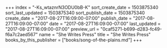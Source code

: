 +++
index = "-Ks_wtaznrN3ODU0bB-K"
sort_create_date = 1503875340
sort_last_updated = 1503875340
sort_publish_date = 1503875340
create_date = "2017-08-27T16:09:00-07:00"
publish_date = "2017-08-27T16:09:00-07:00"
date = "2017-08-27T16:09:00-07:00"
last_updated = "2017-08-27T16:09:00-07:00"
preview_url = "0caf5271-b699-d283-fc49-f6a7c2aed567"
name = "She Writes Press"
title = "She Writes Press"
books_by_this_publisher = ["books/song-of-the-plains.md"]
+++
